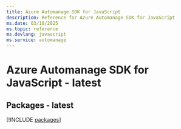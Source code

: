```yaml
---
title: Azure Automanage SDK for JavaScript
description: Reference for Azure Automanage SDK for JavaScript
ms.date: 03/10/2025
ms.topic: reference
ms.devlang: javascript
ms.service: automanage
---
```

# Azure Automanage SDK for JavaScript - latest
## Packages - latest
[!INCLUDE [packages](automanage-index.md)]